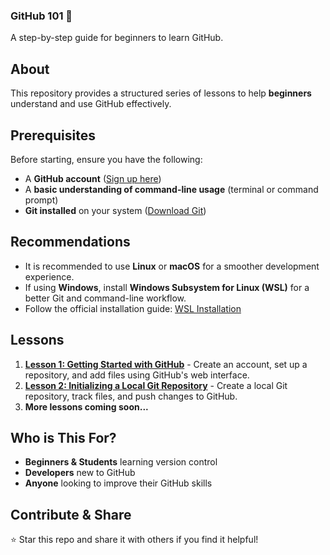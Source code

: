 ### **GitHub 101 🚀**  
A step-by-step guide for beginners to learn GitHub.  

## **About**  
This repository provides a structured series of lessons to help **beginners** understand and use GitHub effectively.  

## **Prerequisites**
Before starting, ensure you have the following:
- A **GitHub account** ([Sign up here](https://github.com))
- A **basic understanding of command-line usage** (terminal or command prompt)
- **Git installed** on your system ([Download Git](https://git-scm.com/downloads))

## **Recommendations**
- It is recommended to use **Linux** or **macOS** for a smoother development experience.
- If using **Windows**, install **Windows Subsystem for Linux (WSL)** for a better Git and command-line workflow.
- Follow the official installation guide: [WSL Installation](https://learn.microsoft.com/en-us/windows/wsl/install)

## **Lessons**  
1. **[Lesson 1: Getting Started with GitHub](lessons/lesson-1.md)** - Create an account, set up a repository, and add files using GitHub's web interface.  
2. **[Lesson 2: Initializing a Local Git Repository](lessons/lesson-2.md)** - Create a local Git repository, track files, and push changes to GitHub.  
3. **More lessons coming soon...**  

## **Who is This For?**  
- **Beginners & Students** learning version control  
- **Developers** new to GitHub  
- **Anyone** looking to improve their GitHub skills  

## **Contribute & Share**  
⭐ Star this repo and share it with others if you find it helpful!  

